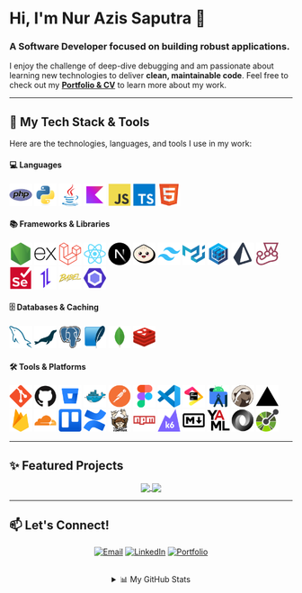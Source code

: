 # Hi, I'm Nur Azis Saputra 👋

### A Software Developer focused on building robust applications.

I enjoy the challenge of deep-dive debugging and am passionate about learning new technologies to deliver **clean, maintainable code**. Feel free to check out my **[Portfolio & CV](https://nuazsa.github.io)** to learn more about my work.

---

## 🚀 My Tech Stack & Tools

Here are the technologies, languages, and tools I use in my work:

#### 💻 Languages
<p align="left">
  <a href="https://www.php.net" target="_blank" rel="noreferrer"><img src="https://raw.githubusercontent.com/devicons/devicon/master/icons/php/php-original.svg" alt="PHP" width="40" height="40"/></a>
  <a href="https://www.python.org" target="_blank" rel="noreferrer"><img src="https://raw.githubusercontent.com/devicons/devicon/master/icons/python/python-original.svg" alt="Python" width="40" height="40"/></a>
  <a href="https://www.java.com" target="_blank" rel="noreferrer"><img src="https://raw.githubusercontent.com/devicons/devicon/master/icons/java/java-original.svg" alt="Java" width="40" height="40"/></a>
  <a href="https://kotlinlang.org/" target="_blank" rel="noreferrer"><img src="https://github.com/devicons/devicon/blob/master/icons/kotlin/kotlin-original.svg" alt="Kotlin" width="40" height="40"/></a>
  <a href="https://developer.mozilla.org/en-US/docs/Web/JavaScript" target="_blank" rel="noreferrer"><img src="https://raw.githubusercontent.com/devicons/devicon/master/icons/javascript/javascript-original.svg" alt="JavaScript" width="40" height="40"/></a>
  <a href="https://www.typescriptlang.org/" target="_blank" rel="noreferrer"><img src="https://github.com/devicons/devicon/blob/master/icons/typescript/typescript-original.svg" alt="TypeScript" width="40" height="40"/></a>
  <a href="https://id.wikipedia.org/wiki/HTML5" target="_blank" rel="noreferrer"><img src="https://github.com/devicons/devicon/blob/master/icons/html5/html5-original.svg" alt="HTML5" width="40" height="40"/></a>
</p>

#### 📚 Frameworks & Libraries
<p align="left">
  <a href="https://nodejs.org/en" target="_blank" rel="noreferrer"><img src="https://github.com/devicons/devicon/blob/master/icons/nodejs/nodejs-original.svg" alt="Node.js" width="40" height="40"/></a>
  <a href="https://expressjs.com/" target="_blank" rel="noreferrer"><img src="https://github.com/devicons/devicon/blob/master/icons/express/express-original.svg" alt="Express" width="40" height="40"/></a>
  <a href="https://laravel.com/" target="_blank" rel="noreferrer"><img src="https://github.com/devicons/devicon/blob/master/icons/laravel/laravel-original.svg" alt="Laravel" width="40" height="40"/></a>
  <a href="https://react.dev" target="_blank" rel="noreferrer"><img src="https://github.com/devicons/devicon/blob/master/icons/react/react-original.svg" alt="React" width="40" height="40"/></a>
  <a href="https://nextjs.org/" target="_blank" rel="noreferrer"><img src="https://github.com/devicons/devicon/blob/master/icons/nextjs/nextjs-original.svg" alt="Next.js" width="40" height="40"/></a>
  <a href="https://bun.sh/" target="_blank" rel="noreferrer"><img src="https://github.com/devicons/devicon/blob/master/icons/bun/bun-original.svg" alt="Bun" width="40" height="40"/></a>
  <a href="https://tailwindcss.com/" target="_blank" rel="noreferrer"><img src="https://github.com/devicons/devicon/blob/master/icons/tailwindcss/tailwindcss-original.svg" alt="TailwindCSS" width="40" height="40"/></a>
  <a href="https://mui.com/" target="_blank" rel="noreferrer"><img src="https://github.com/devicons/devicon/blob/master/icons/materialui/materialui-original.svg" alt="Material-UI" width="40" height="40"/></a>
  <a href="https://sequelize.org/" target="_blank" rel="noreferrer"><img src="https://github.com/devicons/devicon/blob/master/icons/sequelize/sequelize-original.svg" alt="Sequelize" width="40" height="40"/></a>
  <a href="https://www.prisma.io/" target="_blank" rel="noreferrer"><img src="https://github.com/devicons/devicon/blob/master/icons/prisma/prisma-original.svg" alt="Prisma" width="40" height="40"/></a>
  <a href="https://jestjs.io/" target="_blank" rel="noreferrer"><img src="https://github.com/devicons/devicon/blob/master/icons/jest/jest-plain.svg" alt="Jest" width="40" height="40"/></a>
  <a href="https://www.selenium.dev/" target="_blank" rel="noreferrer"><img src="https://github.com/devicons/devicon/blob/master/icons/selenium/selenium-original.svg" alt="Selenium" width="40" height="40"/></a>
  <a href="https://axios-http.com/docs/intro" target="_blank" rel="noreferrer"><img src="https://github.com/devicons/devicon/blob/master/icons/axios/axios-plain.svg" alt="Axios" width="40" height="40"/></a>
  <a href="https://babeljs.io/" target="_blank" rel="noreferrer"><img src="https://github.com/devicons/devicon/blob/master/icons/babel/babel-original.svg" alt="Babel" width="40" height="40"/></a>
  <a href="https://eslint.org/" target="_blank" rel="noreferrer"><img src="https://github.com/devicons/devicon/blob/master/icons/eslint/eslint-original.svg" alt="ESLint" width="40" height="40"/></a>
</p>

#### 🗄️ Databases & Caching
<p align="left">
  <a href="https://www.mysql.com" target="_blank" rel="noreferrer"><img src="https://raw.githubusercontent.com/devicons/devicon/master/icons/mysql/mysql-original.svg" alt="MySQL" width="40" height="40"/></a>
  <a href="https://mariadb.org/" target="_blank" rel="noreferrer"><img src="https://github.com/devicons/devicon/blob/master/icons/mariadb/mariadb-original.svg" alt="MariaDB" width="40" height="40"/></a>
  <a href="https://www.postgresql.org/" target="_blank" rel="noreferrer"><img src="https://raw.githubusercontent.com/devicons/devicon/master/icons/postgresql/postgresql-original.svg" alt="PostgreSQL" width="40" height="40"/></a>
  <a href="https://www.sqlite.org/" target="_blank" rel="noreferrer"><img src="https://raw.githubusercontent.com/devicons/devicon/master/icons/sqlite/sqlite-original.svg" alt="SQLite" width="40" height="40"/></a>
  <a href="https://www.mongodb.com" target="_blank" rel="noreferrer"><img src="https://raw.githubusercontent.com/devicons/devicon/master/icons/mongodb/mongodb-original.svg" alt="MongoDB" width="40" height="40"/></a>
  <a href="https://redis.io/" target="_blank" rel="noreferrer"><img src="https://github.com/devicons/devicon/blob/master/icons/redis/redis-original.svg" alt="Redis" width="40" height="40"/></a>
</p>

#### 🛠️ Tools & Platforms
<p align="left">
  <a href="https://git-scm.com" target="_blank" rel="noreferrer"><img src="https://github.com/devicons/devicon/blob/master/icons/git/git-original.svg" alt="Git" width="40" height="40"/></a>
  <a href="https://github.com/" target="_blank" rel="noreferrer"><img src="https://github.com/devicons/devicon/blob/master/icons/github/github-original.svg" alt="GitHub" width="40" height="40"/></a>
  <a href="https://bitbucket.org" target="_blank" rel="noreferrer"><img src="https://github.com/devicons/devicon/blob/master/icons/bitbucket/bitbucket-original.svg" alt="Bitbucket" width="40" height="40"/></a>
  <a href="https://hub.docker.com/" target="_blank" rel="noreferrer"><img src="https://raw.githubusercontent.com/devicons/devicon/master/icons/docker/docker-original.svg" alt="Docker" width="40" height="40"/></a>
  <a href="https://www.postman.com/" target="_blank" rel="noreferrer"><img src="https://github.com/devicons/devicon/blob/master/icons/postman/postman-original.svg" alt="Postman" width="40" height="40"/></a>
  <a href="https://www.figma.com/" target="_blank" rel="noreferrer"><img src="https://github.com/devicons/devicon/blob/master/icons/figma/figma-original.svg" alt="Figma" width="40" height="40"/></a>
  <a href="https://code.visualstudio.com" target="_blank" rel="noreferrer"><img src="https://raw.githubusercontent.com/devicons/devicon/master/icons/vscode/vscode-original.svg" alt="VSCode" width="40" height="40"/></a>
  <a href="https://www.jetbrains.com/" target="_blank" rel="noreferrer"><img src="https://github.com/devicons/devicon/blob/master/icons/jetbrains/jetbrains-original.svg" alt="JetBrains" width="40" height="40"/></a>
  <a href="https://developer.android.com/" target="_blank" rel="noreferrer"><img src="https://github.com/devicons/devicon/blob/master/icons/androidstudio/androidstudio-original.svg" alt="Android Studio" width="40" height="40"/></a>
  <a href="https://dbeaver.io/" target="_blank" rel="noreferrer"><img src="https://github.com/devicons/devicon/blob/master/icons/dbeaver/dbeaver-original.svg" alt="DBeaver" width="40" height="40"/></a>
  <a href="https://vercel.com/" target="_blank" rel="noreferrer"><img src="https://github.com/devicons/devicon/blob/master/icons/vercel/vercel-original.svg" alt="Vercel" width="40" height="40"/></a>
  <a href="https://firebase.google.com/" target="_blank" rel="noreferrer"><img src="https://github.com/devicons/devicon/blob/master/icons/firebase/firebase-original.svg" alt="Firebase" width="40" height="40"/></a>
  <a href="https://www.cloudflare.com/" target="_blank" rel="noreferrer"><img src="https://github.com/devicons/devicon/blob/master/icons/cloudflare/cloudflare-original.svg" alt="Cloudflare" width="40" height="40"/></a>
  <a href="https://trello.com/" target="_blank" rel="noreferrer"><img src="https://github.com/devicons/devicon/blob/master/icons/trello/trello-original.svg" alt="Trello" width="40" height="40"/></a>
  <a href="https://www.atlassian.com/software/confluence" target="_blank" rel="noreferrer"><img src="https://github.com/devicons/devicon/blob/master/icons/confluence/confluence-original.svg" alt="Confluence" width="40" height="40"/></a>
  <a href="https://www.getcomposer.org" target="_blank" rel="noreferrer"><img src="https://raw.githubusercontent.com/devicons/devicon/master/icons/composer/composer-original.svg" alt="Composer" width="40" height="40"/></a>
  <a href="https://www.npmjs.com/" target="_blank" rel="noreferrer"><img src="https://raw.githubusercontent.com/devicons/devicon/master/icons/npm/npm-original-wordmark.svg" alt="NPM" width="40" height="40"/></a>
  <a href="https://k6.io/" target="_blank" rel="noreferrer"><img src="https://github.com/devicons/devicon/blob/master/icons/k6/k6-original.svg" alt="k6" width="40" height="40"/></a>
  <a href="https://www.markdownguide.org/" target="_blank" rel="noreferrer"><img src="https://github.com/devicons/devicon/blob/master/icons/markdown/markdown-original.svg" alt="Markdown" width="40" height="40"/></a>
  <a href="https://yaml.org/" target="_blank" rel="noreferrer"><img src="https://github.com/devicons/devicon/blob/master/icons/yaml/yaml-original.svg" alt="YAML" width="40" height="40"/></a>
  <a href="https://www.json.org/json-en.html" target="_blank" rel="noreferrer"><img src="https://github.com/devicons/devicon/blob/master/icons/json/json-original.svg" alt="JSON" width="40" height="40"/></a>
  <a href="https://www.openapis.org/" target="_blank" rel="noreferrer"><img src="https://github.com/devicons/devicon/blob/master/icons/openapi/openapi-original.svg" alt="OpenAPI" width="40" height="40"/></a>
</p>

---

## ✨ Featured Projects
<p align="center">
  <a href="https://github.com/nuazsa/ExpressRestfulApi-FD">
    <img align="center" src="https://github-readme-stats.vercel.app/api/pin/?username=nuazsa&repo=ExpressRestfulApi-FD" width="400" />
  </a>
  <a href="https://github.com/nuazsa/QR-Attendance">
    <img align="center" src="https://github-readme-stats.vercel.app/api/pin/?username=nuazsa&repo=QR-Attendance" width="400" />
  </a>
</p>

---

## 📫 Let's Connect!
<p align="center">
  <a href="mailto:nurazissaputra@gmail.com" target="_blank" rel="noreferrer"><img alt="Email" src="https://img.shields.io/badge/Email-D14836?style=for-the-badge&logo=gmail&logoColor=white" /></a>
  <a href="https://www.linkedin.com/in/nurazissaputra" target="_blank" rel="noreferrer"><img alt="LinkedIn" src="https://img.shields.io/badge/LinkedIn-0077B5?style=for-the-badge&logo=linkedin&logoColor=white" /></a>
  <a href="https://nuazsa.github.io" target="_blank" rel="noreferrer"><img alt="Portfolio" src="https://img.shields.io/badge/Portfolio-1B222E?style=for-the-badge&logo=About.me&logoColor=white" /></a>
</p>

<br>

<details align="center">
  <summary>📊 My GitHub Stats</summary>
  <br>
  <p align="center">
    <a href="https://github.com/anuraghazra/github-readme-stats">
      <img src="https://github-readme-stats.vercel.app/api?username=nuazsa&hide_border=true&rank_icon=github&show_icons=true&count_private=true" alt="Nur Azis Saputra GitHub Stats" />
    </a>
    <a href="https://github.com/anuraghazra/github-readme-stats">
      <img src="https://github-readme-stats.vercel.app/api/top-langs/?username=nuazsa&hide_border=true&langs_count=10&layout=compact&count_private=true" alt="Top Languages" />
    </a>
  </p>
  <p align="center">
    <a href="https://git.io/streak-stats">
      <img src="https://github-readme-streak-stats.herokuapp.com?user=nuazsa&theme=tokyonight&hide_border=true" alt="GitHub Streak" />
    </a>
  </p>
</details>
